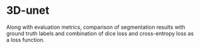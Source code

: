 # 3D-unet
Along with evaluation metrics, comparison of segmentation results with ground truth labels and combination of dice loss and cross-entropy loss as a loss function.
